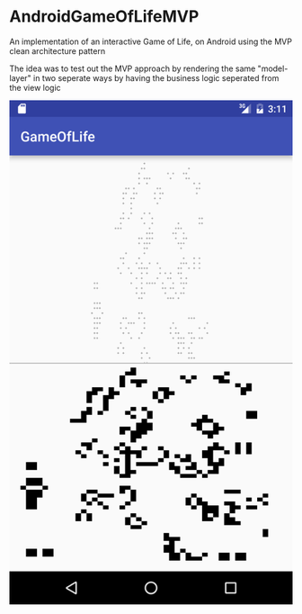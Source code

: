 # AndroidGameOfLifeMVP
An implementation of an interactive Game of Life, on Android using the MVP clean architecture pattern

The idea was to test out the MVP approach by rendering the same "model-layer" in two seperate ways by having the business logic seperated from the view logic 

![screenshot](screenshot.png)
